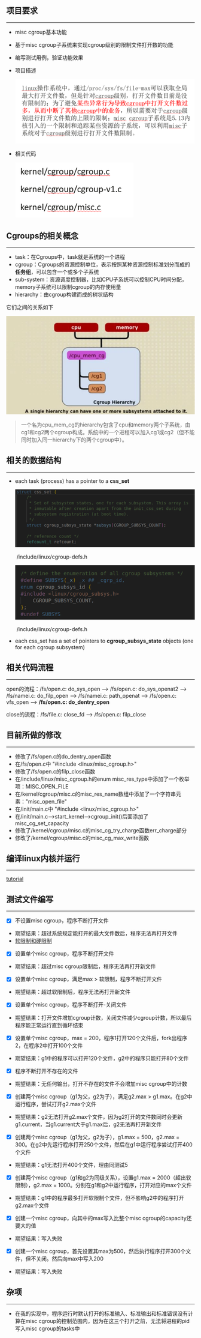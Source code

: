 ## 项目要求

------

- misc cgroup基本功能

- 基于misc cgroup子系统来实现cgroup级别的限制文件打开数的功能

- 编写测试用例，验证功能效果

- 项目描述

  ![image-20220625154912024](image-20220625154912024.png)

- 相关代码

  ![image-20220625162930264](image-20220625162930264.png)



## Cgroups的相关概念

------

- task：在Cgroups中，task就是系统的一个进程
- cgroup：Cgroups的资源控制单位，表示按照某种资源控制标准划分而成的**任务组**，可以包含一个或多个子系统
- sub-system：资源调度控制器，比如CPU子系统可以控制CPU时间分配，memory子系统可以限制cgroup的内存使用量
- hierarchy：由cgroup构建而成的树状结构

它们之间的关系如下

![image-20220625152955693](image-20220625152955693.png)

> 一个名为cpu_mem_cg的hierarchy包含了cpu和memory两个子系统，由cg1和cg2两个cgroup构成。系统中的一个进程可以加入cg1或cg2（但不能同时加入同一hierarchy下的两个cgroup中）。



## 相关的数据结构

------

- each task (process) has a pointer to a **css_set**

  ![image-20220626165058766](image-20220626165058766.png)

  ​																										/include/linux/cgroup-defs.h

  ![image-20220626165225042](image-20220626165225042.png)

  ​																										/include/linux/cgroup-defs.h

- each css_set has a set of pointers to **cgroup_subsys_state** objects (one for each cgroup subsystem)

  



## 相关代码流程

------

open的流程：/fs/open.c: do_sys_open ——> /fs/open.c: do_sys_openat2 ——> /fs/namei.c: do_filp_open ——> /fs/namei.c: path_openat ——> /fs/open.c: vfs_open ——> **/fs/open.c: do_dentry_open**

close的流程：/fs/file.c: close_fd ——> /fs/open.c: filp_close





## 目前所做的修改

------
- 修改了/fs/open.c的do_dentry_open函数
- 在/fs/open.c中 "#include <linux/misc_cgroup.h>"
- 修改了/fs/open.c的filp_close函数
- 在/include/linux/misc_cgroup.h的enum misc_res_type中添加了一个枚举项：MISC_OPEN_FILE
- 在/kernel/cgroup/misc.c的misc_res_name数组中添加了一个字符串元素："misc_open_file"
- 在/init/main.c中 "#include <linux/misc_cgroup.h>"
- 在/init/main.c——>start_kernel——>cgroup_init()后面添加了misc_cg_set_capacity
- 修改了/kernel/cgroup/misc.c的misc_cg_try_charge函数err_charge部分
- 修改了/kernel/cgroup/misc.c的misc_cg_max_write函数





## 编译linux内核并运行

------

[tutorial](https://offlinemark.com/2020/09/26/how-to-set-up-a-minimal-linux-kernel-dev-environment-on-ubuntu-20-04/)





## 测试文件编写

------

- [x] 不设置misc cgroup，程序不断打开文件
- 期望结果：超过系统规定能打开的最大文件数后，程序无法再打开文件
- [软限制和硬限制](https://blog.51cto.com/techsnail/2137383)
- [x] 设置单个misc cgroup，程序不断打开文件
- 期望结果：超过misc cgroup限制后，程序无法再打开新文件
- [x] 设置单个misc cgroup，满足max > 软限制，程序不断打开文件
- 期望结果：超过软限制后，程序无法再打开新文件
- [x] 设置单个misc cgroup，程序不断打开-关闭文件
- 期望结果：打开文件增加cgroup计数，关闭文件减少cgroup计数，所以最后程序能正常运行直到循环结束
- [x] 设置单个misc cgroup，max = 200，程序1打开120个文件后，fork出程序2，在程序2中打开100个文件
- 期望结果：g1中的程序可以打开120个文件，g2中的程序只能打开80个文件
- [x] 程序不断打开不存在的文件
- 期望结果：无任何输出，打开不存在的文件不会增加misc cgroup中的计数
- [x] 创建两个misc cgroup（g1为父，g2为子），满足g2.max > g1.max。在g2中运行程序，尝试打开g2.max个文件
- 期望结果：g2无法打开g2.max个文件，因为g2打开的文件数同时会更新g1.current，当g1.current大于g1.max后，g2无法再打开新文件
- [x] 创建两个misc cgroup（g1为父，g2为子），g1.max = 500，g2.max = 300。在g2中先运行程序打开250个文件，然后在g1中运行程序尝试打开400个文件
- 期望结果：g1无法打开400个文件，理由同测试5
- [x] 创建两个misc cgroup（g1和g2为同级关系），设置g1.max = 2000（超出软限制），g2.max = 1000。分别在g1和g2中运行程序，打开对应的max个文件
- 期望结果：g1中的程序最多打开软限制个文件，但不影响g2中的程序打开g2.max个文件
- [x] 创建一个misc cgroup，向其中的max写入比整个misc cgroup的capacity还要大的值
- 期望结果：写入失败
- [x] 创建一个misc cgroup，首先设置其max为500，然后执行程序打开300个文件，但不关闭。然后向max中写入200
- 期望结果：写入失败





## 杂项

------

- 在我的实现中，程序运行时默认打开的标准输入、标准输出和标准错误没有计算在misc cgroup的控制范围内，因为在这三个打开之前，无法将进程的pid写入misc cgroup的tasks中
